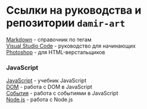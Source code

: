 # Ссылки на руководства и репозитории `damir-art`

[Markdown](https://damir-art.github.io/markdown/) - справочник по тегам<br />
[Visual Studio Code](https://damir-art.github.io/visual-studio-code/) - руководство для начинающих<br />
[Photoshop](https://damir-art.github.io/photoshop/) - для HTML-верстальщиков<br />

### JavaScript
[JavaScript](https://damir-art.github.io/javascript/) - учебник JavaScript<br />
[DOM](https://damir-art.github.io/dom/) - работа с DOM в JavaScript<br />
[События](https://damir-art.github.io/event/) - работа с событиями в JavaScript<br />
[Node.js](https://damir-art.github.io/nodejs/) - работа с Node.js<br />

